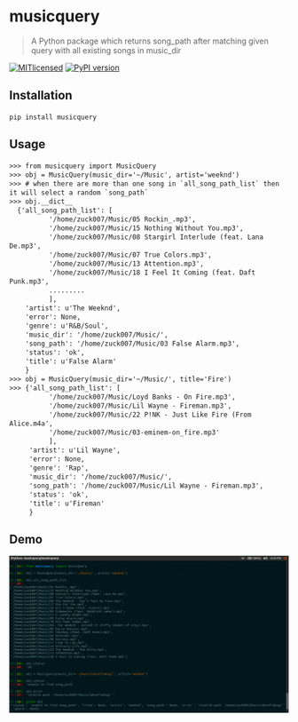 # musicquery

> A Python package which returns song_path after matching given query
with all existing songs in music_dir

[![MITlicensed](https://img.shields.io/badge/license-MIT-blue.svg)](https://raw.githubusercontent.com/zuck007/musicquery/master/LICENSE) 
[![PyPI version](https://badge.fury.io/py/musicquery.svg)](https://badge.fury.io/py/musicquery)

## Installation
```
pip install musicquery
```
## Usage
```
>>> from musicquery import MusicQuery
>>> obj = MusicQuery(music_dir='~/Music', artist='weeknd')
>>> # when there are more than one song in `all_song_path_list` then it will select a random `song_path`
>>> obj.__dict__
  {'all_song_path_list': [
          '/home/zuck007/Music/05 Rockin_.mp3',
          '/home/zuck007/Music/15 Nothing Without You.mp3',
          '/home/zuck007/Music/08 Stargirl Interlude (feat. Lana De.mp3',
          '/home/zuck007/Music/07 True Colors.mp3',
          '/home/zuck007/Music/13 Attention.mp3',
          '/home/zuck007/Music/18 I Feel It Coming (feat. Daft Punk.mp3',
          .........
          ],
    'artist': u'The Weeknd',
    'error': None,
    'genre': u'R&B/Soul',
    'music_dir': '/home/zuck007/Music/',
    'song_path': '/home/zuck007/Music/03 False Alarm.mp3',
    'status': 'ok',
    'title': u'False Alarm'
    }
>>> obj = MusicQuery(music_dir='~/Music/', title='Fire')
>>> {'all_song_path_list': [
          '/home/zuck007/Music/Loyd Banks - On Fire.mp3',
          '/home/zuck007/Music/Lil Wayne - Fireman.mp3',
          '/home/zuck007/Music/22 P!NK - Just Like Fire (From Alice.m4a',
          '/home/zuck007/Music/03-eminem-on_fire.mp3'
          ],
     'artist': u'Lil Wayne',
     'error': None,
     'genre': 'Rap',
     'music_dir': '/home/zuck007/Music/',
     'song_path': '/home/zuck007/Music/Lil Wayne - Fireman.mp3',
     'status': 'ok',
     'title': u'Fireman'
     }
```
## Demo
![GithubSnap](./screenshot.png)
